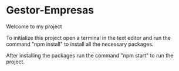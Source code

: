 # Gestor-Empresas

Welcome to my project

To initialize this project open a terminal in the text editor and run the command "npm install" to install all the necessary packages.

After installing the packages run the command "npm start" to run the project.
